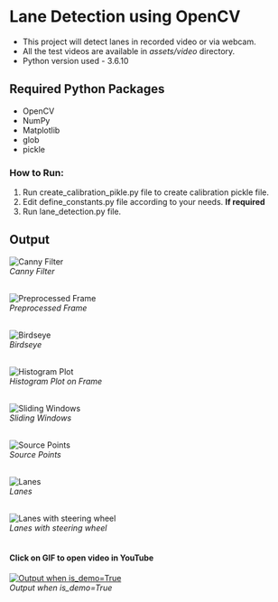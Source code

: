 # Lane Detection using OpenCV
* This project will detect lanes in recorded video or via webcam.
* All the test videos are available in *assets/video* directory.
* Python version used - 3.6.10


## Required Python Packages

- OpenCV
- NumPy
- Matplotlib
- glob
- pickle

### How to Run:

1. Run create_calibration_pikle.py file to create calibration pickle file.
2. Edit define_constants.py file according to your needs. **If required**
3. Run lane_detection.py file.

## Output
![Canny Filter](README_media/Canny_Filter_screenshot.png "Canny Filter")
<br />
*Canny Filter*
<br /><br />

![Preprocessed Frame](README_media/Preprocessed_Frame_screenshot.png "Preprocessed Frame")
<br />
*Preprocessed Frame*
<br /><br />

![Birdseye](README_media/Birdseye_screenshot.png "Birdseye")
<br />
*Birdseye*
<br /><br />

![Histogram Plot](README_media/Histogram_Plot_screenshot.png "Histogram Plot")
<br />
*Histogram Plot on Frame*
<br /><br />

![Sliding Windows](README_media/Sliding_Windows_screenshot.png "Sliding Windows")
<br />
*Sliding Windows*
<br /><br />

![Source Points](README_media/Source_points_screenshot.png "Source Points")
<br />
*Source Points*
<br /><br />

![Lanes](README_media/Lanes_screenshot.png "Lanes")
<br />
*Lanes*
<br /><br />

![Lanes with steering wheel](README_media/Lanes_with_steering_wheel.png "Lanes with steering wheel")
<br />
*Lanes with steering wheel*
<br /><br />

#### Click on GIF to open video in YouTube
[![Output when is_demo=True](README_media/Screencast.gif "Output when is_demo=True")](https://www.youtube.com/watch?v=E8GY_svYbQA)
<br />
*Output when is_demo=True*


